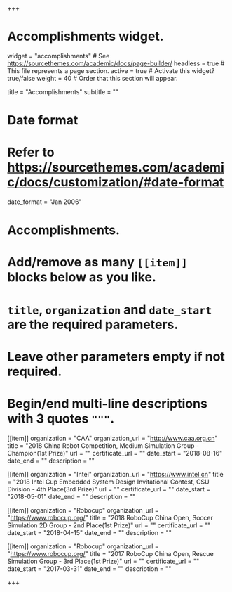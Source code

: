 +++
# Accomplishments widget.
widget = "accomplishments"  # See https://sourcethemes.com/academic/docs/page-builder/
headless = true  # This file represents a page section.
active = true  # Activate this widget? true/false
weight = 40  # Order that this section will appear.

title = "Accomplish&shy;ments"
subtitle = ""

# Date format
#   Refer to https://sourcethemes.com/academic/docs/customization/#date-format
date_format = "Jan 2006"

# Accomplishments.
#   Add/remove as many `[[item]]` blocks below as you like.
#   `title`, `organization` and `date_start` are the required parameters.
#   Leave other parameters empty if not required.
#   Begin/end multi-line descriptions with 3 quotes `"""`.

[[item]]
  organization = "CAA"
  organization_url = "http://www.caa.org.cn"
  title = "2018 China Robot Competition, Medium Simulation Group - Champion(1st Prize)"
  url = ""
  certificate_url = ""
  date_start = "2018-08-16"
  date_end = ""
  description = ""

[[item]]
  organization = "Intel"
  organization_url = "https://www.intel.cn"
  title = "2018 Intel Cup Embedded System Design Invitational Contest, CSU Division - 4th Place(3rd Prize)"
  url = ""
  certificate_url = ""
  date_start = "2018-05-01"
  date_end = ""
  description = ""
  
[[item]]
  organization = "Robocup"
  organization_url = "https://www.robocup.org/"
  title = "2018 RoboCup China Open, Soccer Simulation 2D Group - 2nd Place(1st Prize)"
  url = ""
  certificate_url = ""
  date_start = "2018-04-15"
  date_end = ""
  description = ""

[[item]]
  organization = "Robocup"
  organization_url = "https://www.robocup.org/"
  title = "2017 RoboCup China Open, Rescue Simulation Group - 3rd Place(1st Prize)"
  url = ""
  certificate_url = ""
  date_start = "2017-03-31"
  date_end = ""
  description = ""

+++
